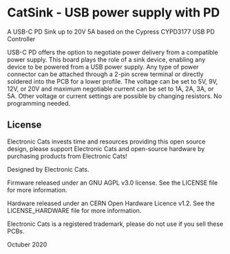 # CatSink - USB power supply with PD

A USB-C PD Sink up to 20V 5A based on the Cypress CYPD3177 USB PD Controller

USB-C PD offers the option to negotiate power delivery from a compatible power supply. This board plays the role of a sink device, enabling any device to be powered from a USB power supply. Any type of power connector can be attached through a 2-pin screw terminal or directly soldered into the PCB for a lower profile. The voltage can be set to 5V, 9V, 12V, or 20V and maximum negotiable current can be set to 1A, 2A, 3A, or 5A. Other voltage or current settings are possible by changing resistors. No programming needed.

## License

Electronic Cats invests time and resources providing this open source design, please support Electronic Cats and open-source hardware by purchasing products from Electronic Cats!

Designed by Electronic Cats.

Firmware released under an GNU AGPL v3.0 license. See the LICENSE file for more information.

Hardware released under an CERN Open Hardware Licence v1.2. See the LICENSE_HARDWARE file for more information.

Electronic Cats is a registered trademark, please do not use if you sell these PCBs.

Octuber 2020

